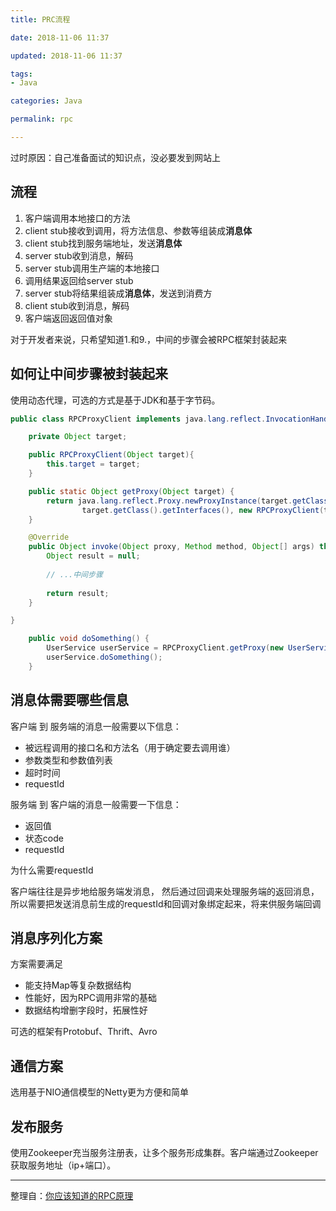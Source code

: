 ```yaml
---
title: PRC流程

date: 2018-11-06 11:37

updated: 2018-11-06 11:37

tags:
- Java

categories: Java

permalink: rpc

---
```


过时原因：自己准备面试的知识点，没必要发到网站上

## 流程

1. 客户端调用本地接口的方法
2. client stub接收到调用，将方法信息、参数等组装成**消息体**
3. client stub找到服务端地址，发送**消息体**
4. server stub收到消息，解码
5. server stub调用生产端的本地接口
6. 调用结果返回给server stub
7. server stub将结果组装成**消息体**，发送到消费方
8. client stub收到消息，解码
9. 客户端返回返回值对象

对于开发者来说，只希望知道1.和9.，中间的步骤会被RPC框架封装起来



## 如何让中间步骤被封装起来

使用动态代理，可选的方式是基于JDK和基于字节码。

~~~java
public class RPCProxyClient implements java.lang.reflect.InvocationHandler{

    private Object target;

    public RPCProxyClient(Object target){
        this.target = target;
    }

    public static Object getProxy(Object target) {
        return java.lang.reflect.Proxy.newProxyInstance(target.getClass().getClassLoader(),
                target.getClass().getInterfaces(), new RPCProxyClient(target));
    }

    @Override
    public Object invoke(Object proxy, Method method, Object[] args) throws Throwable {
        Object result = null;
        
        // ...中间步骤
        
        return result;
    }

}
~~~

~~~java
    public void doSomething() {
        UserService userService = RPCProxyClient.getProxy(new UserService());
        userService.doSomething();
    }
~~~



## 消息体需要哪些信息

客户端 到 服务端的消息一般需要以下信息：

- 被远程调用的接口名和方法名（用于确定要去调用谁）
- 参数类型和参数值列表
- 超时时间
- requestId

服务端 到 客户端的消息一般需要一下信息：

- 返回值
- 状态code
- requestId

为什么需要requestId

客户端往往是异步地给服务端发消息， 然后通过回调来处理服务端的返回消息，所以需要把发送消息前生成的requestId和回调对象绑定起来，将来供服务端回调



## 消息序列化方案

方案需要满足

- 能支持Map等复杂数据结构
- 性能好，因为RPC调用非常的基础
- 数据结构增删字段时，拓展性好

可选的框架有Protobuf、Thrift、Avro



## 通信方案

选用基于NIO通信模型的Netty更为方便和简单



## 发布服务

使用Zookeeper充当服务注册表，让多个服务形成集群。客户端通过Zookeeper获取服务地址（ip+端口）。



---

整理自：[你应该知道的RPC原理](http://www.cnblogs.com/LBSer/p/4853234.html)
